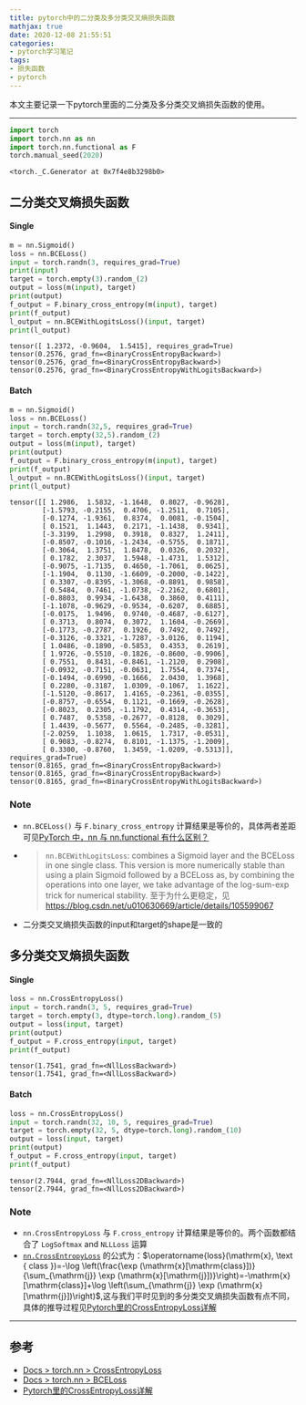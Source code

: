 ```yaml
---
title: pytorch中的二分类及多分类交叉熵损失函数
mathjax: true
date: 2020-12-08 21:55:51
categories:
- pytorch学习笔记
tags:
- 损失函数
- pytorch
---
```


本文主要记录一下pytorch里面的二分类及多分类交叉熵损失函数的使用。

<!--more-->
___


```python
import torch
import torch.nn as nn
import torch.nn.functional as F
torch.manual_seed(2020)
```




    <torch._C.Generator at 0x7f4e8b3298b0>



## 二分类交叉熵损失函数
#### Single


```python
m = nn.Sigmoid()
loss = nn.BCELoss()
input = torch.randn(3, requires_grad=True)
print(input)
target = torch.empty(3).random_(2)
output = loss(m(input), target)
print(output)
f_output = F.binary_cross_entropy(m(input), target)
print(f_output)
l_output = nn.BCEWithLogitsLoss()(input, target)
print(l_output)
```

    tensor([ 1.2372, -0.9604,  1.5415], requires_grad=True)
    tensor(0.2576, grad_fn=<BinaryCrossEntropyBackward>)
    tensor(0.2576, grad_fn=<BinaryCrossEntropyBackward>)
    tensor(0.2576, grad_fn=<BinaryCrossEntropyWithLogitsBackward>)


#### Batch


```python
m = nn.Sigmoid()
loss = nn.BCELoss()
input = torch.randn(32,5, requires_grad=True)
target = torch.empty(32,5).random_(2)
output = loss(m(input), target)
print(output)
f_output = F.binary_cross_entropy(m(input), target)
print(f_output)
l_output = nn.BCEWithLogitsLoss()(input, target)
print(l_output)
```

    tensor([[ 1.2986,  1.5832, -1.1648,  0.8027, -0.9628],
            [-1.5793, -0.2155,  0.4706, -1.2511,  0.7105],
            [-0.1274, -1.9361,  0.8374,  0.0081, -0.1504],
            [ 0.1521,  1.1443,  0.2171, -1.1438,  0.9341],
            [-3.3199,  1.2998,  0.3918,  0.8327,  1.2411],
            [-0.8507, -0.1016, -1.2434, -0.5755,  0.1871],
            [-0.3064,  1.3751,  1.8478,  0.0326,  0.2032],
            [ 0.1782,  2.3037,  1.5948, -1.4731,  1.5312],
            [-0.9075, -1.7135,  0.4650, -1.7061,  0.0625],
            [-1.1904,  0.1130, -1.6609, -0.2000, -0.1422],
            [ 0.3307, -0.8395, -1.3068, -0.8891,  0.9858],
            [ 0.5484,  0.7461, -1.0738, -2.2162,  0.6801],
            [-0.8803,  0.9934, -1.6438,  0.3860,  0.4111],
            [-1.1078, -0.9629, -0.9534, -0.6207,  0.6885],
            [-0.0175,  1.9496,  0.9740, -0.4687, -0.6127],
            [ 0.3713,  0.8074,  0.3072,  1.1604, -0.2669],
            [-0.1773, -0.2787,  0.1926,  0.7492,  0.7492],
            [-0.3126, -0.3321, -1.7287, -3.0126,  0.1194],
            [ 1.0486, -0.1890, -0.5853,  0.4353,  0.2619],
            [ 1.9726, -0.5510, -0.1826, -0.8600, -0.9906],
            [ 0.7551,  0.8431, -0.8461, -1.2120,  0.2908],
            [-0.0932, -0.7151, -0.0631,  1.7554,  0.7374],
            [-0.1494, -0.6990, -0.1666,  2.0430,  1.3968],
            [ 0.2280, -0.3187,  1.0309, -0.1067,  1.1622],
            [-1.5120, -0.8617,  1.4165, -0.2361, -0.0355],
            [-0.8757, -0.6554,  0.1121, -0.1669, -0.2628],
            [-0.8023,  0.2305, -1.1792,  0.4314, -0.3653],
            [ 0.7487,  0.5358, -0.2677, -0.8128,  0.3029],
            [ 1.4439, -0.5677,  0.5564, -0.2485, -0.3281],
            [-2.0259,  1.1038,  1.0615,  1.7317, -0.0531],
            [ 0.9083, -0.8274,  0.8101, -1.1375, -1.2009],
            [ 0.3300, -0.8760,  1.3459, -1.0209, -0.5313]], requires_grad=True)
    tensor(0.8165, grad_fn=<BinaryCrossEntropyBackward>)
    tensor(0.8165, grad_fn=<BinaryCrossEntropyBackward>)
    tensor(0.8165, grad_fn=<BinaryCrossEntropyWithLogitsBackward>)


### Note

- `nn.BCELoss()` 与 `F.binary_cross_entropy` 计算结果是等价的，具体两者差距可见[PyTorch 中，nn 与 nn.functional 有什么区别？](https://www.zhihu.com/question/66782101)
- > `nn.BCEWithLogitsLoss`: combines a Sigmoid layer and the BCELoss in one single class. This version is more numerically stable than using a plain Sigmoid followed by a BCELoss as, by combining the operations into one layer, we take advantage of the log-sum-exp trick for numerical stability. 至于为什么更稳定，见 https://blog.csdn.net/u010630669/article/details/105599067
- 二分类交叉熵损失函数的input和target的shape是一致的

## 多分类交叉熵损失函数
#### Single


```python
loss = nn.CrossEntropyLoss()
input = torch.randn(3, 5, requires_grad=True)
target = torch.empty(3, dtype=torch.long).random_(5)
output = loss(input, target)
print(output)
f_output = F.cross_entropy(input, target)
print(f_output)
```

    tensor(1.7541, grad_fn=<NllLossBackward>)
    tensor(1.7541, grad_fn=<NllLossBackward>)


#### Batch


```python
loss = nn.CrossEntropyLoss()
input = torch.randn(32, 10, 5, requires_grad=True)
target = torch.empty(32, 5, dtype=torch.long).random_(10)
output = loss(input, target)
print(output)
f_output = F.cross_entropy(input, target)
print(f_output)
```

    tensor(2.7944, grad_fn=<NllLoss2DBackward>)
    tensor(2.7944, grad_fn=<NllLoss2DBackward>)


### Note

- `nn.CrossEntropyLoss` 与 `F.cross_entropy` 计算结果是等价的。两个函数都结合了 `LogSoftmax` and `NLLLoss` 运算
- [`nn.CrossEntropyLoss`](https://pytorch.org/docs/stable/generated/torch.nn.CrossEntropyLoss.html?highlight=crossentropyloss#torch.nn.CrossEntropyLoss) 的公式为：$\operatorname{loss}(\mathrm{x}, \text { class })=-\log \left(\frac{\exp (\mathrm{x}[\mathrm{class}])}{\sum_{\mathrm{j}} \exp (\mathrm{x}[\mathrm{j}])}\right)=-\mathrm{x}[\mathrm{class}]+\log \left(\sum_{\mathrm{j}} \exp (\mathrm{x}[\mathrm{j}])\right)$,这与我们平时见到的多分类交叉熵损失函数有点不同，具体的推导过程见[Pytorch里的CrossEntropyLoss详解](https://www.cnblogs.com/marsggbo/p/10401215.html)

___
## 参考

- [Docs > torch.nn > CrossEntropyLoss](https://pytorch.org/docs/stable/generated/torch.nn.CrossEntropyLoss.html?highlight=crossentropyloss#torch.nn.CrossEntropyLoss)
- [Docs > torch.nn > BCELoss](https://pytorch.org/docs/stable/generated/torch.nn.BCELoss.html?highlight=bceloss#torch.nn.BCELoss)
- [Pytorch里的CrossEntropyLoss详解](https://www.cnblogs.com/marsggbo/p/10401215.html)

